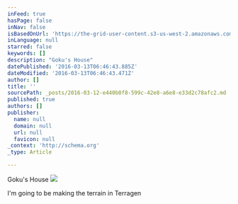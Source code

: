 ```yaml
---
inFeed: true
hasPage: false
inNav: false
isBasedOnUrl: 'https://the-grid-user-content.s3-us-west-2.amazonaws.com/87100d3f-0fd8-46f7-b153-1546e667045f.png'
inLanguage: null
starred: false
keywords: []
description: "Goku's House"
datePublished: '2016-03-13T06:46:43.885Z'
dateModified: '2016-03-13T06:46:43.471Z'
author: []
title: ''
sourcePath: _posts/2016-03-12-e440b0f8-599c-42e8-a6e8-e33d2c78afc2.md
published: true
authors: []
publisher:
  name: null
  domain: null
  url: null
  favicon: null
_context: 'http://schema.org'
_type: Article

---
```

Goku's House
![](https://the-grid-user-content.s3-us-west-2.amazonaws.com/87100d3f-0fd8-46f7-b153-1546e667045f.png)

I'm going to be making the terrain in Terragen